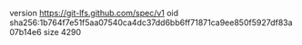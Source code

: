 version https://git-lfs.github.com/spec/v1
oid sha256:1b764f7e51f5aa07540ca4dc37dd6bb6ff71871ca9ee850f5927df83a07b14e6
size 4290
